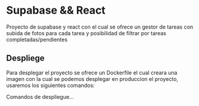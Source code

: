 # Supabase && React

Proyecto de supabase y react con el cual se ofrece un gestor de tareas con subida de fotos para cada tarea y posibilidad de filtrar por tareas completadas/pendientes

## Despliege

Para desplegar el proyecto se ofrece un Dockerfile el cual creara una imagen con la cual se podemos desplegar en produccion el proyecto, usaremos los siguientes comandos:

Comandos de despliegue...

